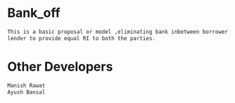 # Bank_off
```bash
This is a basic proposal or model ,eliminating bank inbetween borrower and
lender to provide equal RI to both the parties.
```
# Other Developers
```bash
Manish Rawat
Ayush Bansal
```
